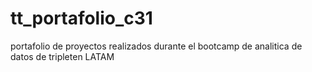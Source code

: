 # tt_portafolio_c31
portafolio de proyectos realizados durante el bootcamp de analitica de datos de tripleten LATAM

